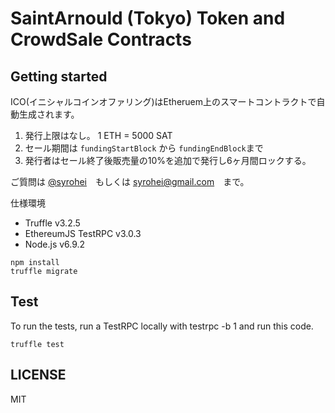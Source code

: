 # SaintArnould (Tokyo) Token and CrowdSale Contracts

## Getting started
ICO(イニシャルコインオファリング)はEtheruem上のスマートコントラクトで自動生成されます。

1. 発行上限はなし。 1 ETH = 5000 SAT
2. セール期間は `fundingStartBlock` から `fundingEndBlock`まで
3. 発行者はセール終了後販売量の10%を追加で発行し6ヶ月間ロックする。

ご質問は [@syrohei](https://twitter.com/syrohei)　もしくは syrohei@gmail.com　まで。

仕様環境
- Truffle v3.2.5
- EthereumJS TestRPC v3.0.3
- Node.js v6.9.2

```
npm install
truffle migrate
```

## Test

To run the tests, run a TestRPC locally with testrpc -b 1 and run this code.

```
truffle test
```


## LICENSE

MIT
